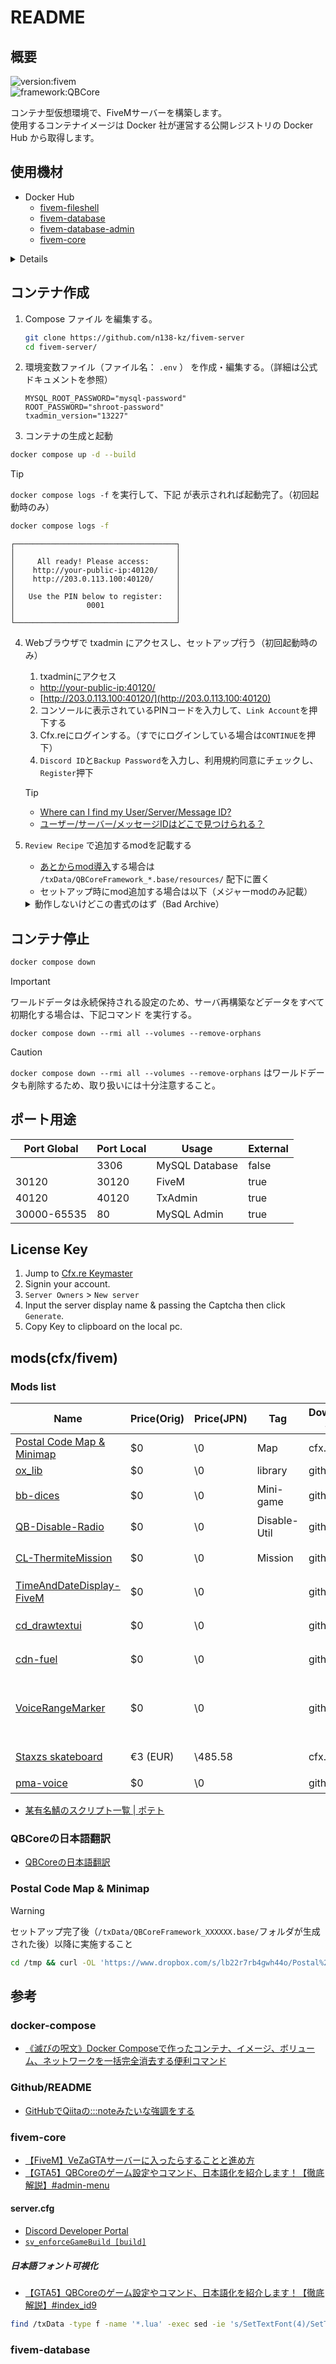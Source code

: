 # README

## 概要

![version:fivem](https://img.shields.io/badge/version-fivem-brightgreen)  
![framework:QBCore](https://img.shields.io/badge/framework-QBCore-brightgreen)  

コンテナ型仮想環境で、FiveMサーバーを構築します。  
使用するコンテナイメージは Docker 社が運営する公開レジストリの Docker Hub から取得します。  

## 使用機材

- Docker Hub
	- [fivem-fileshell](https://hub.docker.com/_/ubuntu/tags#latest)
	- [fivem-database](https://hub.docker.com/_/mysql#latest)
	- [fivem-database-admin](https://hub.docker.com/r/phpmyadmin/phpmyadmin)
	- [fivem-core](https://hub.docker.com/r/spritsail/fivem)

<details>

	<summary>Tips for collapsed sections</summary>

	1. Docker のインストール
		
		[インストール方法](https://docs.docker.jp/engine/installation/linux/index.html)  

</details>

## コンテナ作成

1. Compose ファイル を編集する。

	```bash
	git clone https://github.com/n138-kz/fivem-server
	cd fivem-server/
	```

2. 環境変数ファイル（ファイル名： `.env` ） を作成・編集する。（詳細は公式ドキュメントを参照）

	```c:.env
	MYSQL_ROOT_PASSWORD="mysql-password"
	ROOT_PASSWORD="shroot-password"
	txadmin_version="13227"
	```

3. コンテナの生成と起動

```bash
docker compose up -d --build 
```

> [!TIP]
> `docker compose logs -f` を実行して、下記 が表示されれば起動完了。（初回起動時のみ）
>
> ```sh
> docker compose logs -f
> ```
> ```
> ┌────────────────────────────────────┐
> │                                    │
> │     All ready! Please access:      │
> │    http://your-public-ip:40120/    │
> │    http://203.0.113.100:40120/     │
> │                                    │
> │   Use the PIN below to register:   │
> │                0001                │
> │                                    │
> └────────────────────────────────────┘
> ```

4. Webブラウザで txadmin にアクセスし、セットアップ行う（初回起動時のみ）

	1. txadminにアクセス
	- [http://your-public-ip:40120/](http://203.0.113.100:40120)
	- [http://203.0.113.100:40120/](http://203.0.113.100:40120)

	2. コンソールに表示されているPINコードを入力して、`Link Account`を押下する
	3. Cfx.reにログインする。（すでにログインしている場合は`CONTINUE`を押下）
	4. `Discord ID`と`Backup Password`を入力し、利用規約同意にチェックし、`Register`押下

	> [!TIP]
	> - [Where can I find my User/Server/Message ID?](https://support.discord.com/hc/en-us/articles/206346498-Where-can-I-find-my-User-Server-Message-ID)
	> - [ユーザー/サーバー/メッセージIDはどこで見つけられる？](https://support.discord.com/hc/ja/articles/206346498-%E3%83%A6%E3%83%BC%E3%82%B6%E3%83%BC-%E3%82%B5%E3%83%BC%E3%83%90%E3%83%BC-%E3%83%A1%E3%83%83%E3%82%BB%E3%83%BC%E3%82%B8ID%E3%81%AF%E3%81%A9%E3%81%93%E3%81%A7%E8%A6%8B%E3%81%A4%E3%81%91%E3%82%89%E3%82%8C%E3%82%8B)

5. `Review Recipe` で追加するmodを記載する

	- [あとからmod導入](#modscfxfivem)する場合は `/txData/QBCoreFramework_*.base/resources/` 配下に置く
	- セットアップ時にmod追加する場合は以下（メジャーmodのみ記載）
	
	<details>
		<summary>動作しないけどこの書式のはず（Bad Archive）</summary>
		
		- [Postal Code Map & Minimap](https://forum.cfx.re/t/release-postal-code-map-minimap-new-improved-v1-3/147458)
	
		1. Review Recipe に下記追記
		- `# Clean up`(だいたい422行目付近) より前に記載する
		- yamlの書式に合わせ記載する（インデントなど）

		```text
		- action: download_file
		  path: ./tmp/Postal_Code_Map.zip
		  url: https://www.dropbox.com/s/lb22r7rb4gwh44o/Postal%20Code%20Map.zip
		- action: unzip
		  dest: ./resources/[mods]
		  src: ./tmp/Postal_Code_Map.zip
		```

		2. server.cfg に下記追加
		```
		ensure [mods]
		```
	</details>

## コンテナ停止

```bash
docker compose down
```

> [!IMPORTANT]
> ワールドデータは永続保持される設定のため、サーバ再構築などデータをすべて初期化する場合は、下記コマンド を実行する。
> ```
> docker compose down --rmi all --volumes --remove-orphans
> ```

> [!CAUTION]
> `docker compose down --rmi all --volumes --remove-orphans` はワールドデータも削除するため、取り扱いには十分注意すること。

## ポート用途

| Port Global | Port Local | Usage          | External | 
| ----------- | ---------- | -------------- | -------- | 
|             | 3306       | MySQL Database | false    | 
| 30120       | 30120      | FiveM          | true     | 
| 40120       | 40120      | TxAdmin        | true     | 
| 30000-65535 | 80         | MySQL Admin    | true     | 

## License Key

1. Jump to [Cfx.re Keymaster](https://keymaster.fivem.net/login)
2. Signin your account.
3. `Server Owners` > `New server`
4. Input the server display name & passing the Captcha then click `Generate`.
5. Copy Key to clipboard on the local pc.

## mods(cfx/fivem)

### Mods list

| Name | Price(Orig) | Price(JPN) | Tag | Download Src | Description |
| ---- | ----------- | ---------- | --- | ------------ | ----------- |
| [Postal Code Map & Minimap](https://forum.cfx.re/t/release-postal-code-map-minimap-new-improved-v1-3/147458) | $0 | \0 | Map | cfx.re | postal map |
| [ox_lib](https://github.com/overextended/ox_lib) | $0 | \0 | library | github | |
| [bb-dices](https://github.com/BarBaroNN/bb-dices) | $0 | \0 | Mini-game | github | サイコロ振り |
| [QB-Disable-Radio](https://github.com/IanToujou/QB-Disable-Radio) | $0 | \0 | Disable-Util | github | ラジオ無効 |
| [CL-ThermiteMission](https://github.com/NevoSwissa/CL-ThermiteMission) | $0 | \0 | Mission | github | テルミットミッション |
| [TimeAndDateDisplay-FiveM](https://github.com/JokeDevil/TimeAndDateDisplay-FiveM) | $0 | \0 | | github | 画面右上に日時を表示 |
| [cd_drawtextui](https://forum.cfx.re/t/free-release-draw-text-ui/1885313) | $0 | \0 | | github | 3DTextの最適化 |
| [cdn-fuel](https://github.com/CodineDev/cdn-fuel) | $0 | \0 | | github | 燃料システム |
| [VoiceRangeMarker](https://github.com/TomPecs/vrm) | $0 | \0 | | github | ボイスチャットの範囲を段階的に切り替える |
| [Staxzs skateboard](https://forum.cfx.re/t/esx-qb-standalone-staxzs-skateboard/4863487/1) | €3 (EUR) | \485.58 | | cfx.re | スケートボード |
| [pma-voice](https://github.com/AvarianKnight/pma-voice/releases/tag/v6.6.2) | $0 | \0 | | github | 声の範囲 |

- [某有名鯖のスクリプト一覧 | ポテト](https://docs.google.com/spreadsheets/d/1Mr2r4rjVWrBoeGrOhW8OJJkt7JY_BoAO3AS8lbD-OUs/edit?usp=sharing)

### QBCoreの日本語翻訳
- [QBCoreの日本語翻訳](https://gamesv.agepote.jp/download/fivemserver-jp-translation)

### Postal Code Map & Minimap

> [!WARNING]
> セットアップ完了後（`/txData/QBCoreFramework_XXXXXX.base/`フォルダが生成された後）以降に実施すること

```sh
cd /tmp && curl -OL 'https://www.dropbox.com/s/lb22r7rb4gwh44o/Postal%20Code%20Map.zip?dl=0' && unar Postal%20Code%20Map.zip && mv Postal%20Code%20Map/Server\ Resource/map /txData/QBCoreFramework_*.base/resources/
```

## 参考

### docker-compose

- [《滅びの呪文》Docker Composeで作ったコンテナ、イメージ、ボリューム、ネットワークを一括完全消去する便利コマンド](https://qiita.com/suin/items/19d65e191b96a0079417)

### Github/README

- [GitHubでQiitaの:::noteみたいな強調をする](https://qiita.com/lobmto/items/d02532134782f34c0e2f)

### fivem-core

- [【FiveM】VeZaGTAサーバーに入ったらすることと進め方](https://veza.jp/gta/tips/playserver)
- [【GTA5】QBCoreのゲーム設定やコマンド、日本語化を紹介します！【徹底解説】#admin-menu](https://gamesv.agepote.jp/game-server/qbcore-setting#admin-menu)

#### server.cfg

- [Discord Developer Portal](https://discord.com/developers/applications)
- [`sv_enforceGameBuild [build]`](https://docs.fivem.net/docs/server-manual/server-commands/#sv_enforcegamebuild-build)

##### 日本語フォント可視化

- [【GTA5】QBCoreのゲーム設定やコマンド、日本語化を紹介します！【徹底解説】#index_id9](https://gamesv.agepote.jp/game-server/qbcore-setting#index_id9)

```bash
find /txData -type f -name '*.lua' -exec sed -ie 's/SetTextFont(4)/SetTextFont(0)/g' {} \;;
```

### fivem-database
